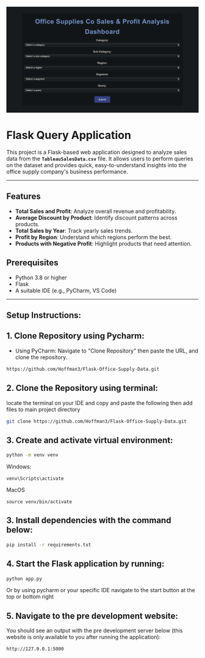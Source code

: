 ![Dashboard Preview](images/website_image.png)


# **Flask Query Application**

This project is a Flask-based web application designed to analyze sales data from the **`TableauSalesData.csv`** file. It allows users to perform queries on the dataset and provides quick, easy-to-understand insights into the office supply company's business performance.

---

## **Features**

- **Total Sales and Profit**: Analyze overall revenue and profitability.
- **Average Discount by Product**: Identify discount patterns across products.
- **Total Sales by Year**: Track yearly sales trends.
- **Profit by Region**: Understand which regions perform the best.
- **Products with Negative Profit**: Highlight products that need attention.

## **Prerequisites**

- Python 3.8 or higher
- Flask
- A suitable IDE (e.g., PyCharm, VS Code)
---
## **Setup Instructions:**

## **1. Clone Repository using Pycharm:**
- Using PyCharm: Navigate to "Clone Repository" then paste the URL, and clone the repository.
```bash
https://github.com/Hoffman3/Flask-Office-Supply-Data.git
```

## **2. Clone the Repository using terminal:**
locate the terminal on your IDE and copy and paste the following then add files to main project directory
```bash
git clone https://github.com/Hoffman3/Flask-Office-Supply-Data.git
```
## **3. Create and activate virtual environment:**
```bash
python -m venv venv
```
Windows:
```
venv\Scripts\activate
```
MacOS
```
source venv/bin/activate
```

## **3. Install dependencies with the command below:**
```bash
pip install -r requirements.txt
```
## **4. Start the Flask application by running:**

```bash
python app.py

```
Or by using pycharm or your specific IDE navigate to the start button at the top or bottom right
## **5. Navigate to the pre development website:**
You should see an output with the pre development server below (this website is only available to you after running the application):

```
http://127.0.0.1:5000
```



